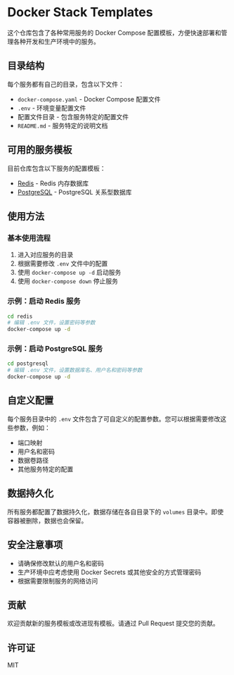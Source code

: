# Docker Stack Templates

这个仓库包含了各种常用服务的 Docker Compose 配置模板，方便快速部署和管理各种开发和生产环境中的服务。

## 目录结构

每个服务都有自己的目录，包含以下文件：

- `docker-compose.yaml` - Docker Compose 配置文件
- `.env` - 环境变量配置文件
- 配置文件目录 - 包含服务特定的配置文件
- `README.md` - 服务特定的说明文档

## 可用的服务模板

目前仓库包含以下服务的配置模板：

- [Redis](./redis/README.md) - Redis 内存数据库
- [PostgreSQL](./postgresql/README.md) - PostgreSQL 关系型数据库

## 使用方法

### 基本使用流程

1. 进入对应服务的目录
2. 根据需要修改 `.env` 文件中的配置
3. 使用 `docker-compose up -d` 启动服务
4. 使用 `docker-compose down` 停止服务

### 示例：启动 Redis 服务

```bash
cd redis
# 编辑 .env 文件，设置密码等参数
docker-compose up -d
```

### 示例：启动 PostgreSQL 服务

```bash
cd postgresql
# 编辑 .env 文件，设置数据库名、用户名和密码等参数
docker-compose up -d
```

## 自定义配置

每个服务目录中的 `.env` 文件包含了可自定义的配置参数。您可以根据需要修改这些参数，例如：

- 端口映射
- 用户名和密码
- 数据卷路径
- 其他服务特定的配置

## 数据持久化

所有服务都配置了数据持久化，数据存储在各自目录下的 `volumes` 目录中。即使容器被删除，数据也会保留。

## 安全注意事项

- 请确保修改默认的用户名和密码
- 生产环境中应考虑使用 Docker Secrets 或其他安全的方式管理密码
- 根据需要限制服务的网络访问

## 贡献

欢迎贡献新的服务模板或改进现有模板。请通过 Pull Request 提交您的贡献。

## 许可证

MIT 
